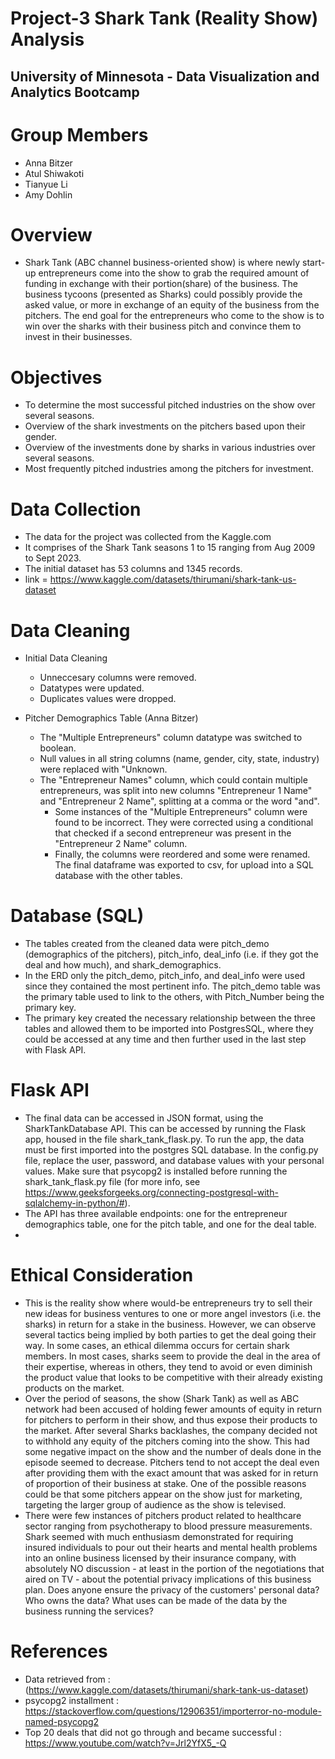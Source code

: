 # Project-3 Shark Tank (Reality Show) Analysis
## University of Minnesota - Data Visualization and Analytics Bootcamp
# Group Members
- Anna Bitzer
- Atul Shiwakoti
- Tianyue Li
- Amy Dohlin

# Overview
   - Shark Tank (ABC channel business-oriented show) is where newly start-up entrepreneurs come into the show to grab the required amount of funding in exchange with their portion(share) of the business. The business tycoons (presented as Sharks) could possibly provide the asked value, or more in exchange of an equity of the business from the pitchers. The end goal for the entrepreneurs who come to the show is to win over the sharks with their business pitch and convince them to invest in their businesses.
# Objectives 
 
   - To determine the most successful pitched industries on the show over several seasons.
   - Overview of the shark investments on the pitchers based upon their gender.
   - Overview of the investments done by sharks in various industries over several seasons.
   - Most frequently pitched industries among the pitchers for investment.

# Data Collection
   - The data for the project was collected from the Kaggle.com
   - It comprises of the Shark Tank seasons 1 to 15 ranging from Aug 2009 to Sept 2023.
   - The initial dataset has 53 columns and 1345 records.
   - link = https://www.kaggle.com/datasets/thirumani/shark-tank-us-dataset

# Data Cleaning
   - Initial Data Cleaning
      - Unneccesary columns were removed.
      - Datatypes were updated.
      - Duplicates values were dropped.

   - Pitcher Demographics Table (Anna Bitzer)
      -  The "Multiple Entrepreneurs" column datatype was switched to boolean.
      -  Null values in all string columns (name, gender, city, state, industry) were replaced with "Unknown.
     -  The "Entrepreneur Names" column, which could contain multiple entrepreneurs, was split into new columns "Entrepreneur 1 Name" and "Entrepreneur 2 Name", splitting at a comma or the word "and". 
         -  Some instances of the "Multiple Entrepreneurs" column were found to be incorrect. They were corrected using a conditional that checked if a second entrepreneur was present in the "Entrepreneur 2 Name" column.
         -  Finally, the columns were reordered and some were renamed.
The final dataframe was exported to csv, for upload into a SQL database with the other tables.
# Database (SQL)
   - The tables created from the cleaned data were pitch_demo (demographics of the pitchers), pitch_info, deal_info (i.e. if they got the deal and how much), and shark_demographics.
   - In the ERD only the pitch_demo, pitch_info, and deal_info were used since they contained the most pertinent info. The pitch_demo table was the primary table used to link to the others, with Pitch_Number being the primary key.
   - The primary key created the necessary relationship between the three tables and allowed them to be imported into PostgresSQL, where they could be accessed at any time and then further used in the last step with Flask API.

# Flask API
   - The final data can be accessed in JSON format, using the SharkTankDatabase API. This can be accessed by running the Flask app, housed in the file shark_tank_flask.py. To run the app, the data must be first imported into the postgres SQL database. In the config.py file, replace the user, password, and database values with your personal values. Make sure that psycopg2 is installed before running the shark_tank_flask.py file (for more info, see https://www.geeksforgeeks.org/connecting-postgresql-with-sqlalchemy-in-python/#).
   - The API has three available endpoints: one for the entrepreneur demographics table, one for the pitch table, and one for the deal table.
   - 
# Ethical Consideration
   - This is the reality show where would-be entrepreneurs try to sell their new ideas for business ventures to one or more angel investors (i.e. the sharks) in return for a stake in the business. However, we can observe several tactics being implied by both parties to get the deal going their way. In some cases, an ethical dilemma occurs for certain shark members. In most cases, sharks seem to provide the deal in the area of their expertise, whereas in others, they tend to avoid or even diminish the product value that looks to be competitive with their already existing products on the market. 
  -  Over the period of seasons, the show (Shark Tank) as well as ABC network had been accused of holding fewer amounts of equity in return for pitchers to perform in their show, and thus expose their products to the market. After several Sharks backlashes, the company decided not to withhold any equity of the pitchers coming into the show. This had some negative impact on the show and the number of deals done in the episode seemed to decrease. Pitchers tend to not accept the deal even after providing them with the exact amount that was asked for in return of proportion of their business at stake. One of the possible reasons could be that some pitchers appear on the show just for marketing, targeting the larger group of audience as the show is televised. 
  - There were few instances of pitchers product related to healthcare sector ranging from psychotherapy to blood pressure measurements. Shark seemed with much enthusiasm demonstrated for requiring insured individuals to pour out their hearts and mental health problems into an online business licensed by their insurance company, with absolutely NO discussion - at least in the portion of the negotiations that aired on TV - about the potential privacy implications of this business plan.  Does anyone ensure the privacy of the customers' personal data?  Who owns the data?  What uses can be made of the data by the business running the services?
# References
- Data retrieved from : (https://www.kaggle.com/datasets/thirumani/shark-tank-us-dataset)
- psycopg2 installment : https://stackoverflow.com/questions/12906351/importerror-no-module-named-psycopg2
- Top 20 deals that did not go through and became successful :  https://www.youtube.com/watch?v=Jrl2YfX5_-Q
